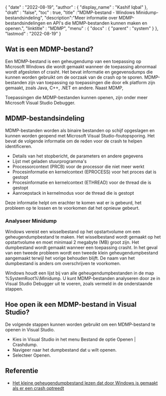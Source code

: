 {
  "date" : "2022-08-19",
  "author" : {
    "display_name" : "Kashif Iqbal"
},
  "draft" : "false",
  "toc" : true,
  "title" :"MDMP-bestand - Windows Minidump-bestandsindeling",
  "description":"Meer informatie over MDMP-bestandsindelingen en API's die MDMP-bestanden kunnen maken en openen.",
  "linktitle" : "MDMP",
  "menu" : {
    "docs" : {
      "parent" : "system"
}
},
  "lastmod" : "2022-08-19"
}

## Wat is een MDMP-bestand?

Een MDMP-bestand is een geheugendump van een toepassing op Microsoft Windows die wordt gemaakt wanneer de toepassing abnormaal wordt afgesloten of crasht. Het bevat informatie en gegevensdumps die kunnen worden gebruikt om de oorzaak van de crash op te sporen. MDMP-bestanden zijn van toepassing op toepassingen die door elk platform zijn gemaakt, zoals Java, C++, .NET en andere. Naast MDMP,

Toepassingen die MDMP-bestanden kunnen openen, zijn onder meer Microsoft Visual Studio Debugger.

## MDMP-bestandsindeling

MDMP-bestanden worden als binaire bestanden op schijf opgeslagen en kunnen worden geopend met Microsoft Visual Studio-foutopsporing. Het bevat de volgende informatie om de reden voor de crash te helpen identificeren.

* Details van het stopbericht, de parameters en andere gegevens
* Lijst met geladen stuurprogramma's
* Processorcontext (PRCB) voor de processor die niet meer werkt
* Procesinformatie en kernelcontext (EPROCESS) voor het proces dat is gestopt
* Procesinformatie en kernelcontext (ETHREAD) voor de thread die is gestopt
* Aanroepstack in kernelmodus voor de thread die is gestopt

Deze informatie helpt om erachter te komen wat er is gebeurd, het probleem op te lossen en te voorkomen dat het opnieuw gebeurt.

### Analyseer Minidump

Windows vereist een wisselbestand op het opstartvolume om een geheugendumpbestand te maken. Het wisselbestand wordt gemaakt op het opstartvolume en moet minimaal 2 megabyte (MB) groot zijn. Het dumpbestand wordt gemaakt wanneer een toepassing crasht. In het geval van een tweede probleem wordt een tweede klein geheugendumpbestand aangemaakt terwijl het vorige behouden blijft. De naam van het dumpbestand is anders om overschrijven te voorkomen.

Windows houdt een lijst bij van alle geheugendumpbestanden in de map %SystemRoot%\Minidump. U kunt MDMP-bestanden analyseren door ze in Visual Studio Debugger uit te voeren, zoals vermeld in de onderstaande stappen.

## Hoe open ik een MDMP-bestand in Visual Studio?

De volgende stappen kunnen worden gebruikt om een MDMP-bestand te openen in Visual Studio.

* Kies in Visual Studio in het menu Bestand de optie Openen | Crashdump.
* Navigeer naar het dumpbestand dat u wilt openen.
* Selecteer Openen.

## Referentie

* [Het kleine geheugendumpbestand lezen dat door Windows is gemaakt als er een crash optreedt](https://learn.microsoft.com/en-us/troubleshoot/windows-client/performance/read-small-memory-dump-file)

